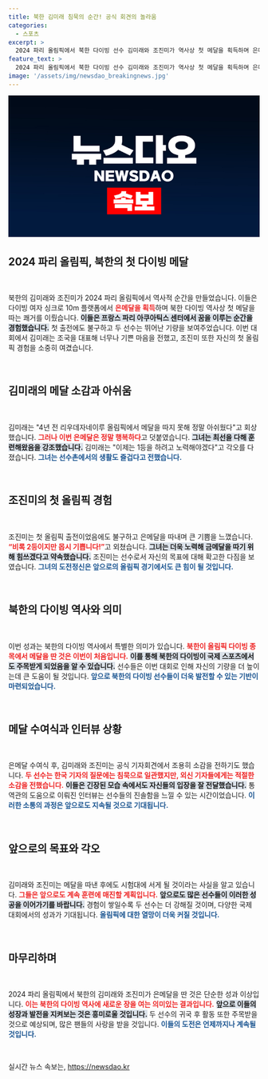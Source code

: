 ```yaml
---
title: 북한 김미래 침묵의 순간! 공식 회견의 놀라움
categories:
  - 스포츠
excerpt: >
  2024 파리 올림픽에서 북한 다이빙 선수 김미래와 조진미가 역사상 첫 메달을 획득하며 은메달을 안았다. 과거의 아쉬움을 딛고 기쁘다는 소감을 전한 이들의 모습이 주목받고 있다!
feature_text: >
  2024 파리 올림픽에서 북한 다이빙 선수 김미래와 조진미가 역사상 첫 메달을 획득하며 은메달을 안았다. 과거의 아쉬움을 딛고 기쁘다는 소감을 전한 이들의 모습이 주목받고 있다!
image: '/assets/img/newsdao_breakingnews.jpg'
---
```


<p><img src="/assets/img/newsdao_breakingnews.jpg" alt="flaretime 속보" /></p>

<h2 data-ke-size="size26">2024 파리 올림픽, 북한의 첫 다이빙 메달</h2>

<p data-ke-size="size16">&nbsp;</p>

<p>북한의 김미래와 조진미가 2024 파리 올림픽에서 역사적 순간을 만들었습니다. 이들은 다이빙 여자 싱크로 10m 플랫폼에서 <b><span style="color: #ee2323;">은메달을 획득</span></b>하며 북한 다이빙 역사상 첫 메달을 따는 쾌거를 이뤘습니다. <b><span style="background-color: #21538527;">이들은 프랑스 파리 아쿠아틱스 센터에서 꿈을 이루는 순간을 경험했습니다.</span></b> 첫 출전에도 불구하고 두 선수는 뛰어난 기량을 보여주었습니다. 이번 대회에서 김미래는 조국을 대표해 너무나 기쁜 마음을 전했고, 조진미 또한 자신의 첫 올림픽 경험을 소중히 여겼습니다. </p>

<p data-ke-size="size16">&nbsp;</p>

<h2 data-ke-size="size26">김미래의 메달 소감과 아쉬움</h2>

<p data-ke-size="size16">&nbsp;</p>

<p>김미래는 "4년 전 리우데자네이루 올림픽에서 메달을 따지 못해 정말 아쉬웠다"고 회상했습니다. <b><span style="color: #ee2323;">그러나 이번 은메달은 정말 행복하다</span></b>고 덧붙였습니다. <b><span style="background-color: #21538527;">그녀는 최선을 다해 훈련해왔음을 강조했습니다.</span></b> 김미래는 "이제는 1등을 하려고 노력해야겠다"고 각오를 다졌습니다. <b><span style="color: #1a5490;">그녀는 선수촌에서의 생활도 즐겁다고 전했습니다.</span></b></p>

<p data-ke-size="size16">&nbsp;</p>

<h2 data-ke-size="size26">조진미의 첫 올림픽 경험</h2>

<p data-ke-size="size16">&nbsp;</p>

<p>조진미는 첫 올림픽 출전이었음에도 불구하고 은메달을 따내며 큰 기쁨을 느꼈습니다. <b><span style="color: #ee2323;">“비록 2등이지만 몹시 기쁩니다!”</span></b>고 외쳤습니다. <b><span style="background-color: #21538527;">그녀는 더욱 노력해 금메달을 따기 위해 힘쓰겠다고 약속했습니다.</span></b> 조진미는 선수로서 자신의 목표에 대해 확고한 다짐을 보였습니다. <b><span style="color: #1a5490;">그녀의 도전정신은 앞으로의 올림픽 경기에서도 큰 힘이 될 것입니다.</span></b></p>

<p data-ke-size="size16">&nbsp;</p>

<h2 data-ke-size="size26">북한의 다이빙 역사와 의미</h2>

<p data-ke-size="size16">&nbsp;</p>

<p>이번 성과는 북한의 다이빙 역사에서 특별한 의미가 있습니다. <b><span style="color: #ee2323;">북한이 올림픽 다이빙 종목에서 메달을 딴 것은 이번이 처음입니다.</span></b> <b><span style="background-color: #21538527;">이를 통해 북한의 다이빙이 국제 스포츠에서도 주목받게 되었음을 알 수 있습니다.</span></b> 선수들은 이번 대회로 인해 자신의 기량을 더 높이는데 큰 도움이 될 것입니다. <b><span style="color: #1a5490;">앞으로 북한의 다이빙 선수들이 더욱 발전할 수 있는 기반이 마련되었습니다.</span></b></p>

<p data-ke-size="size16">&nbsp;</p>

<h2 data-ke-size="size26">메달 수여식과 인터뷰 상황</h2>

<p data-ke-size="size16">&nbsp;</p>

<p>은메달 수여식 후, 김미래와 조진미는 공식 기자회견에서 조용히 소감을 전하기도 했습니다. <b><span style="color: #ee2323;">두 선수는 한국 기자의 질문에는 침묵으로 일관했지만, 외신 기자들에게는 적절한 소감을 전했습니다.</span></b> <b><span style="background-color: #21538527;">이들은 긴장된 모습 속에서도 자신들의 입장을 잘 전달했습니다.</span></b> 통역관의 도움으로 이뤄진 인터뷰는 선수들의 진솔함을 느낄 수 있는 시간이었습니다. <b><span style="color: #1a5490;">이러한 소통의 과정은 앞으로도 지속될 것으로 기대됩니다.</span></b></p>

<p data-ke-size="size16">&nbsp;</p>

<h2 data-ke-size="size26">앞으로의 목표와 각오</h2>

<p data-ke-size="size16">&nbsp;</p>

<p>김미래와 조진미는 메달을 따낸 후에도 시험대에 서게 될 것이라는 사실을 알고 있습니다. <b><span style="color: #ee2323;">그들은 앞으로도 계속 훈련에 매진할 계획입니다.</span></b> <b><span style="background-color: #21538527;">앞으로도 많은 선수들이 이러한 성공을 이어가기를 바랍니다.</span></b> 경험이 쌓일수록 두 선수는 더 강해질 것이며, 다양한 국제 대회에서의 성과가 기대됩니다. <b><span style="color: #1a5490;">올림픽에 대한 열망이 더욱 커질 것입니다.</span></b></p>

<p data-ke-size="size16">&nbsp;</p>

<h2 data-ke-size="size26">마무리하며</h2>

<p data-ke-size="size16">&nbsp;</p>

<p>2024 파리 올림픽에서 북한의 김미래와 조진미가 은메달을 딴 것은 단순한 성과 이상입니다. <b><span style="color: #ee2323;">이는 북한의 다이빙 역사에 새로운 장을 여는 의미있는 결과입니다.</span></b> <b><span style="background-color: #21538527;">앞으로 이들의 성장과 발전을 지켜보는 것은 흥미로울 것입니다.</span></b> 두 선수의 귀국 후 활동 또한 주목받을 것으로 예상되며, 많은 팬들의 사랑을 받을 것입니다. <b><span style="color: #1a5490;">이들의 도전은 언제까지나 계속될 것입니다.</span></b></p>

<p data-ke-size="size16">&nbsp;</p>
실시간 뉴스 속보는, <a href="https://newsdao.kr" rel="dofollow">https://newsdao.kr</a>


